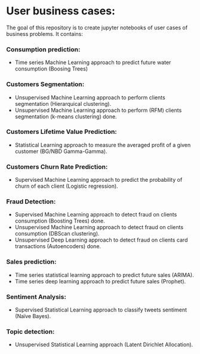 # User business cases:

The goal of this repository is to create jupyter notebooks of user cases of business problems. It contains:

### Consumption prediction:
  - Time series Machine Learning approach to predict future water consumption (Boosing Trees)

### Customers Segmentation:
  - Unsupervised Machine Learning approach to perform clients segmentation (Hierarquical clustering).
  - Unsupervised Machine Learning approach to perform (RFM) clients segmentation (k-means clustering) done.

### Customers Lifetime Value Prediction:
  - Statistical Learning approach to measure the averaged profit of a given customer (BG/NBD Gamma-Gamma).

### Customers Churn Rate Prediction:
  - Supervised Machine Learning approach to predict the probability of churn of each client (Logistic regression). 

### Fraud Detection:
  - Supervised Machine Learning approach to detect fraud on clients consumption (Boosting Trees) done.
  - Unsupervised Machine Learning approach to detect fraud on clients consumption (DBScan clustering).
  - Unsupervised Deep Learning approach to detect fraud on clients card transactions (Autoencoders) done.

### Sales prediction:
  - Time series statistical learning approach to predict future sales (ARIMA).
  - Time series deep learning approach to predict future sales (Prophet).

### Sentiment Analysis:
  - Supervised Statistical Learning approach to classify tweets sentiment (Naïve Bayes).

### Topic detection:
  - Unsupervised Statistical Learning approach (Latent Dirichlet Allocation).

